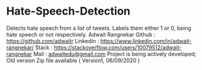 # Hate-Speech-Detection
Detects hate speech from a list of tweets. Labels them either 1 or 0, being hate speech or not respectively.
Adwait Rangnekar
Github : https://github.com/adwaitr
Linkedin : https://www.linkedin.com/in/adwait-rangnekar/
Stack : https://stackoverflow.com/users/10079512/adwait-rangnekar
Mail : adwaitedu@gmail.com
Project is being actively developed; Old version Zip file available ( Version1, 06/09/2020 )
